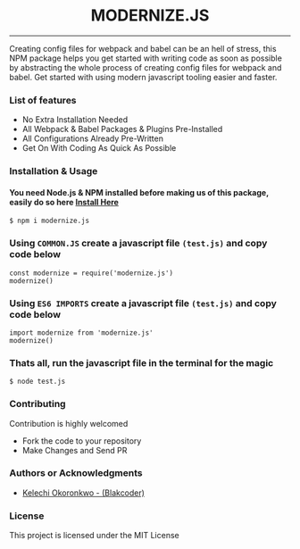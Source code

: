 <h1 align="center"> MODERNIZE.JS </h1>

<hr/>

<p>Creating config files for webpack and babel can be an hell of stress, this NPM package helps you get started with writing code as soon as possible by abstracting the whole process of creating config files for webpack and babel. Get started with using modern javascript tooling easier and faster.</p>

<h3> List of features </h3>

<ul>
  <li>No Extra Installation Needed</li>
  <li>All Webpack & Babel Packages & Plugins Pre-Installed</li>
  <li>All Configurations Already Pre-Written</li>
  <li>Get On With Coding As Quick As Possible</li>
</ul>

<h3>Installation & Usage </h3>
<h4>You need Node.js & NPM installed before making us of this package, easily do so here <a href="https://nodejs.org/en/">Install Here</a></h4>

```shell
$ npm i modernize.js
```

<h3>Using <code>COMMON.JS</code> create a javascript file <code>(test.js)</code> and copy code below</h3>

```shell
const modernize = require('modernize.js')
modernize()
```

<h3>Using <code>ES6 IMPORTS</code> create a javascript file <code>(test.js)</code> and copy code below</h3>

```shell
import modernize from 'modernize.js'
modernize()
```

<h3>Thats all, run the javascript file in the terminal for the magic</h3>

```shell
$ node test.js
```

<h3>Contributing</h3>
Contribution is highly welcomed
<ul>
<li>Fork the code to your repository</li>
<li>Make Changes and Send PR</li>
</ul>

<h3>Authors or Acknowledgments</h3>
<ul>
  <li><a href="https://github.com/anslemkelechi">Kelechi Okoronkwo - (Blakcoder) </a> </li>
</ul>

<h3>License</h3>

This project is licensed under the MIT License
